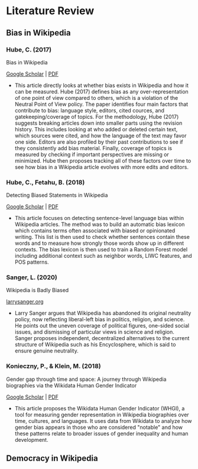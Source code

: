 # Literature Review
## Bias in Wikipedia
### Hube, C. (2017)
Bias in Wikipedia

[Google Scholar](https://dl.acm.org/doi/abs/10.1145/3041021.3053375?casa_token=zhDagfn7XBgAAAAA:KQxgJG1Tc8WGIjW52hCPJb2rF30_XCa9Ahvc2_UHo0va3MubtA0MdTbpCsLOpq3heW5f6iOgBbhu) | [PDF](https://dl.acm.org/doi/pdf/10.1145/3041021.3053375?casa_token=61CLLGpHkYsAAAAA:004KDDpXSPpIksCGipbm6_DwaWoK-YRKzXZVqD28HuIMiK24E4FD2eT-mbTHjtMFq6picAs9inmJ)

- This article directly looks at whether bias exists in Wikipedia and how it can be measured. Hube (2017) defines bias as any over-representation of one point of view compared to others, which is a violation of the Neutral Point of View policy. The paper identifies four main factors that contribute to bias: language style, editors, cited cources, and gatekeeping/coverage of topics.
For the methodology, Hube (2017) suggests breaking articles down into smaller parts using the revision history. This includes looking at who added or deleted certain text, which sources were cited, and how the language of the text may favor one side. Editors are also profiled by their past contributions to see if they consistently add bias material. Finally, coverage of topics is measured by checking if important perspectives are missing or minimized. Hube then proposes tracking all of these factors over time to see how bias in a Wikipedia article evolves with more edits and editors.

### Hube, C., Fetahu, B. (2018)
Detecting Biased Statements in Wikipedia

[Google Scholar](https://dl.acm.org/doi/abs/10.1145/3184558.3191640) | [PDF](https://dl.acm.org/doi/pdf/10.1145/3184558.3191640)

- This article focuses on detecting sentence-level language bias within Wikipedia articles. The method was to build an automatic bias lexicon which contains terms often associated with biased or opinionated writing. This list is then used to check whether sentences contain these words and to measure how strongly those words show up in different contexts. The bias lexicon is then used to train a Random Forest model including additional context such as neighbor words, LIWC features, and POS patterns.

### Sanger, L. (2020)
Wikipedia is Badly Biased

[larrysanger.org](https://larrysanger.org/2020/05/wikipedia-is-badly-biased/)

- Larry Sanger argues that Wikipedia has abandoned its original neutrality policy, now reflecting liberal-left bias in politics, religion, and science. He points out the uneven coverage of political figures, one-sided social issues, and dismissing of particular views in science and religion. Sanger proposes independent, decentralized alternatives to the current structure of Wikipedia such as his Encyclosphere, which is said to ensure genuine neutrality.

### Konieczny, P., & Klein, M. (2018)
Gender gap through time and space: A journey through Wikipedia biographies via the Wikidata Human Gender Indicator

[Google Scholar](https://journals.sagepub.com/doi/abs/10.1177/1461444818779080?casa_token=cAIQy-rVg_oAAAAA%3AwpJgOBWf9aGxWlN7WgW986_9qJ7wq70DRWNgMo4KKbUNrqawgf05BKkjNb4tNAdAhevzdUN7NX4l) | [PDF](https://journals.sagepub.com/doi/pdf/10.1177/1461444818779080?casa_token=pSMo7tiiNfsAAAAA:BxKSUPfOzdUtGFfqXE8dQ5PVCC-Fe4DwRcZjZW94b19Y8dNCfG-CLytD7pz3lPxJjZ4bKJBPfcuN)

- This article proposes the Wikidata Human Gender Indicator (WHGI), a tool for measuring gender representation in Wikipedia biographies over time, cultures, and languages. It uses data from Wikidata to analyze how gender bias appears in those who are considered "notable" and how these patterns relate to broader issues of gender inequality and human development.

## Democracy in Wikipedia
